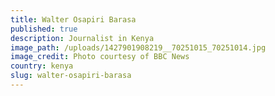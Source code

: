 ```yaml
---
title: Walter Osapiri Barasa
published: true
description: Journalist in Kenya
image_path: /uploads/1427901908219__70251015_70251014.jpg
image_credit: Photo courtesy of BBC News
country: kenya
slug: walter-osapiri-barasa
---
```



